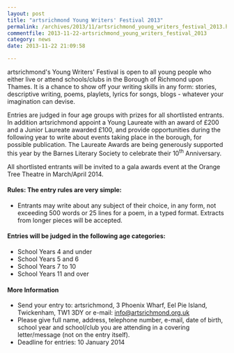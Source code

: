 ```yaml
---
layout: post
title: "artsrichmond Young Writers' Festival 2013"
permalink: /archives/2013/11/artsrichmond_young_writers_festival_2013.html
commentfile: 2013-11-22-artsrichmond_young_writers_festival_2013
category: news
date: 2013-11-22 21:09:58

---
```


artsrichmond's Young Writers' Festival is open to all young people who either live or attend schools/clubs in the Borough of Richmond upon Thames. It is a chance to show off your writing skills in any form: stories, descriptive writing, poems, playlets, lyrics for songs, blogs - whatever your imagination can devise.

Entries are judged in four age groups with prizes for all shortlisted entrants. In addition artsrichmond appoint a Young Laureate with an award of £200 and a Junior Laureate awarded £100, and provide opportunities during the following year to write about events taking place in the borough, for possible publication. The Laureate Awards are being generously supported this year by the Barnes Literary Society to celebrate their 10<sup>th</sup> Anniversary.

All shortlisted entrants will be invited to a gala awards event at the Orange Tree Theatre in March/April 2014.

#### Rules: The entry rules are very simple:

-   Entrants may write about any subject of their choice, in any form, not exceeding 500 words or 25 lines for a poem, in a typed format. Extracts from longer pieces will be accepted.

#### Entries will be judged in the following age categories:

-   School Years 4 and under
-   School Years 5 and 6
-   School Years 7 to 10
-   School Years 11 and over

#### More Information

-   Send your entry to: artsrichmond, 3 Phoenix Wharf, Eel Pie Island, Twickenham, TW1 3DY or e-mail: <info@artsrichmond.org.uk>
-   Please give full name, address, telephone number, e-mail, date of birth, school year and school/club you are attending in a covering letter/message (not on the entry itself).
-   Deadline for entries: 10 January 2014
